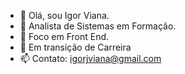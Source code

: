 - 👋 Olá, sou Igor Viana.
- 👀 Analista de Sistemas em Formação.
- 🌱 Foco em Front End.
- 💞️ Em transição de Carreira
- 📫 Contato: igorjviana@gmail.com

<!---
igorvianadev/igorvianadev is a ✨ special ✨ repository because its `README.md` (this file) appears on your GitHub profile.
You can click the Preview link to take a look at your changes.
--->
